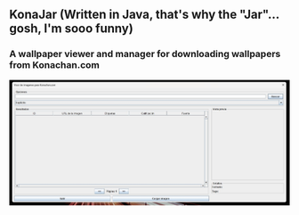 ## KonaJar (Written in Java, that's why the "Jar"... gosh, I'm **sooo** funny) ##
### A wallpaper viewer and manager for downloading wallpapers from Konachan.com ###

![I need to translate this to English...](/picture.jpg)
